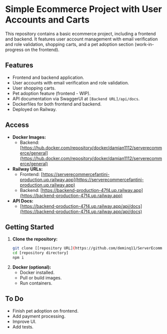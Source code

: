 # Simple Ecommerce Project with User Accounts and Carts

This repository contains a basic ecommerce project, including a frontend and backend. It features user account management with email verification and role validation, shopping carts, and a pet adoption section (work-in-progress on the frontend).

## Features

* Frontend and backend application.
* User accounts with email verification and role validation.
* User shopping carts.
* Pet adoption feature (frontend - WIP).
* API documentation via SwaggerUI at `[Backend URL]/api/docs`.
* Dockerfiles for both frontend and backend.
* Deployed on Railway.

## Access

* **Docker Images:**
    * Backend: [https://hub.docker.com/repository/docker/damian1112/serverecommerce/general](https://hub.docker.com/repository/docker/damian1112/serverecommerce/general)
* **Railway URLs:**
    * Frontend: [https://serverecommercefantini-production.up.railway.app](https://serverecommercefantini-production.up.railway.app)
    * Backend: [https://backend-production-47f4.up.railway.app](https://backend-production-47f4.up.railway.app)
* **API Docs:**
    * [https://backend-production-47f4.up.railway.app/api/docs](https://backend-production-47f4.up.railway.app/api/docs)

## Getting Started

1.  **Clone the repository:**
    ```bash
    git clone [[repository URL](https://github.com/deminq11/ServerEcommerceFantini)]
    cd [repository directory]
    npm i
    ```
2.  **Docker (optional):**
    * Docker installed.
    * Pull or build images.
    * Run containers.

## To Do

* Finish pet adoption on frontend.
* Add payment processing.
* Improve UI.
* Add tests.
